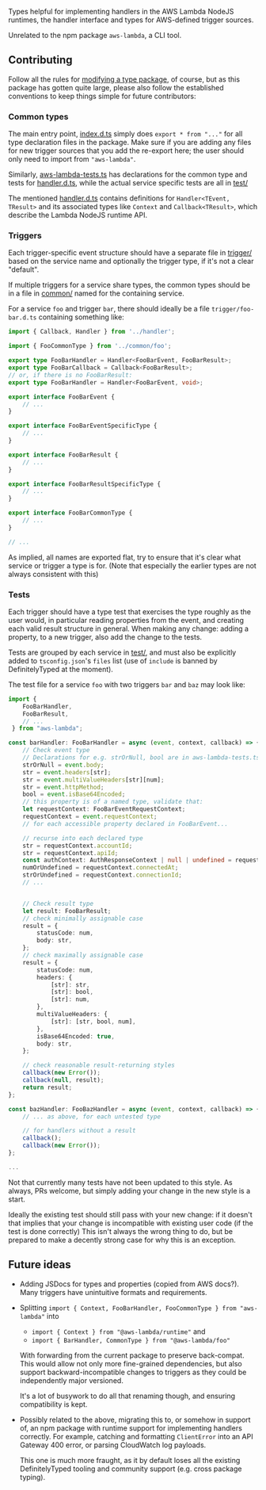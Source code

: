 Types helpful for implementing handlers in the AWS Lambda NodeJS runtimes,
the handler interface and types for AWS-defined trigger sources.

Unrelated to the npm package `aws-lambda`, a CLI tool.

## Contributing

Follow all the rules for [modifying a type package](../../README.md#edit-an-existing-package),
of course, but as this package has gotten quite large, please
also follow the established conventions to keep things simple
for future contributors:

### Common types

The main entry point, [index.d.ts]() simply does `export * from "..."`
for all type declaration files in the package. Make sure if you are
adding any files for new trigger sources that you add the
re-export here; the user should only need to import from `"aws-lambda"`.

Similarly, [aws-lambda-tests.ts]() has declarations for the common type and tests
for [handler.d.ts](), while the actual service specific tests are all in [test/]()

The mentioned [handler.d.ts]() contains definitions for `Handler<TEvent, TResult>`
and its associated types like `Context` and `Callback<TResult>`,
which describe the Lambda NodeJS runtime API.

### Triggers

Each trigger-specific event structure should have a separate file in [trigger/]() based
on the service name and optionally the trigger type, if it's not a clear "default".

If multiple triggers for a service share types, the common types
should be in a file in [common/]() named for the containing service.

For a service `foo` and trigger `bar`, there should ideally be
a file `trigger/foo-bar.d.ts` containing something like:

```ts
import { Callback, Handler } from '../handler';

import { FooCommonType } from '../common/foo';

export type FooBarHandler = Handler<FooBarEvent, FooBarResult>;
export type FooBarCallback = Callback<FooBarResult>;
// or, if there is no FooBarResult:
export type FooBarHandler = Handler<FooBarEvent, void>;

export interface FooBarEvent {
    // ...
}

export interface FooBarEventSpecificType {
    // ...
}

export interface FooBarResult {
    // ...
}

export interface FooBarResultSpecificType {
    // ...
}

export interface FooBarCommonType {
    // ...
}

// ...
```

As implied, all names are exported flat, try to ensure that it's clear what service
or trigger a type is for. (Note that especially the earlier types are not always
consistent with this)

### Tests

Each trigger should have a type test that exercises the type roughly as the user
would, in particular reading properties from the event, and creating each
valid result structure in general. When making any change: adding a property,
to a new trigger, also add the change to the tests.

Tests are grouped by each service in [test/](), and must also be explicitly
added to `tsconfig.json`'s `files` list (use of `include` is banned by
DefinitelyTyped at the moment).

The test file for a service `foo` with two triggers `bar` and `baz` may look like:

```ts
import {
    FooBarHandler,
    FooBarResult,
    // ...
 } from "aws-lambda";

const barHandler: FooBarHandler = async (event, context, callback) => {
    // Check event type
    // Declarations for e.g. strOrNull, bool are in aws-lambda-tests.ts
    strOrNull = event.body;
    str = event.headers[str];
    str = event.multiValueHeaders[str][num];
    str = event.httpMethod;
    bool = event.isBase64Encoded;
    // this property is of a named type, validate that:
    let requestContext: FooBarEventRequestContext;
    requestContext = event.requestContext;
    // for each accessible property declared in FooBarEvent...

    // recurse into each declared type
    str = requestContext.accountId;
    str = requestContext.apiId;
    const authContext: AuthResponseContext | null | undefined = requestContext.authorizer;
    numOrUndefined = requestContext.connectedAt;
    strOrUndefined = requestContext.connectionId;
    // ...


    // Check result type
    let result: FooBarResult;
    // check minimally assignable case
    result = {
        statusCode: num,
        body: str,
    };
    // check maximally assignable case
    result = {
        statusCode: num,
        headers: {
            [str]: str,
            [str]: bool,
            [str]: num,
        },
        multiValueHeaders: {
            [str]: [str, bool, num],
        },
        isBase64Encoded: true,
        body: str,
    };

    // check reasonable result-returning styles
    callback(new Error());
    callback(null, result);
    return result;
};

const bazHandler: FooBazHandler = async (event, context, callback) => {
    // ... as above, for each untested type

    // for handlers without a result
    callback();
    callback(new Error());
};

...
```

Not that currently many tests have not been updated to this style.
As always, PRs welcome, but simply adding your change in the new style
is a start.

Ideally the existing test should still pass with your new change: if it doesn't that
implies that your change is incompatible with existing user code (if the
test is done correctly) This isn't always the wrong thing to do, but be
prepared to make a decently strong case for why this is an exception.

## Future ideas

-   Adding JSDocs for types and properties (copied from AWS docs?). Many
    triggers have unintuitive formats and requirements.

-   Splitting `import { Context, FooBarHandler, FooCommonType } from "aws-lambda"` into

    -   `import { Context } from "@aws-lambda/runtime"` and
    -   `import { BarHandler, CommonType } from "@aws-lambda/foo"`

    With forwarding from the current package to preserve back-compat.
    This would allow not only more fine-grained dependencies, but also
    support backward-incompatible changes to triggers as they could be
    independently major versioned.

    It's a lot of busywork to do all that renaming though, and ensuring
    compatibility is kept.

-   Possibly related to the above, migrating this to, or somehow in support of,
    an npm package with runtime support for implementing handlers correctly.
    For example, catching and formatting `ClientError` into an API Gateway
    400 error, or parsing CloudWatch log payloads.

    This one is much more fraught, as it by default loses all the existing
    DefinitelyTyped tooling and community support (e.g. cross package typing).
